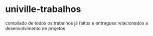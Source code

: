 # univille-trabalhos
compilado de todos os trabalhos já feitos e entregues relacionados a desenvolvimento de projetos
